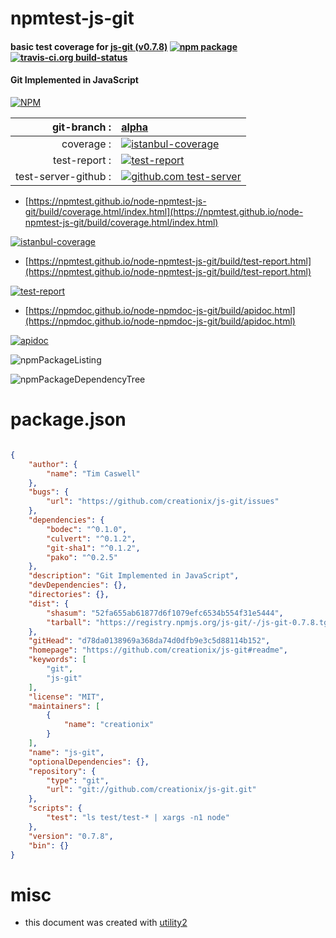 # npmtest-js-git

#### basic test coverage for  [js-git (v0.7.8)](https://github.com/creationix/js-git#readme)  [![npm package](https://img.shields.io/npm/v/npmtest-js-git.svg?style=flat-square)](https://www.npmjs.org/package/npmtest-js-git) [![travis-ci.org build-status](https://api.travis-ci.org/npmtest/node-npmtest-js-git.svg)](https://travis-ci.org/npmtest/node-npmtest-js-git)

#### Git Implemented in JavaScript

[![NPM](https://nodei.co/npm/js-git.png?downloads=true&downloadRank=true&stars=true)](https://www.npmjs.com/package/js-git)

| git-branch : | [alpha](https://github.com/npmtest/node-npmtest-js-git/tree/alpha)|
|--:|:--|
| coverage : | [![istanbul-coverage](https://npmtest.github.io/node-npmtest-js-git/build/coverage.badge.svg)](https://npmtest.github.io/node-npmtest-js-git/build/coverage.html/index.html)|
| test-report : | [![test-report](https://npmtest.github.io/node-npmtest-js-git/build/test-report.badge.svg)](https://npmtest.github.io/node-npmtest-js-git/build/test-report.html)|
| test-server-github : | [![github.com test-server](https://npmtest.github.io/node-npmtest-js-git/GitHub-Mark-32px.png)](https://npmtest.github.io/node-npmtest-js-git/build/app/index.html) | | build-artifacts : | [![build-artifacts](https://npmtest.github.io/node-npmtest-js-git/glyphicons_144_folder_open.png)](https://github.com/npmtest/node-npmtest-js-git/tree/gh-pages/build)|

- [https://npmtest.github.io/node-npmtest-js-git/build/coverage.html/index.html](https://npmtest.github.io/node-npmtest-js-git/build/coverage.html/index.html)

[![istanbul-coverage](https://npmtest.github.io/node-npmtest-js-git/build/screenCapture.buildCi.browser.%252Ftmp%252Fbuild%252Fcoverage.lib.html.png)](https://npmtest.github.io/node-npmtest-js-git/build/coverage.html/index.html)

- [https://npmtest.github.io/node-npmtest-js-git/build/test-report.html](https://npmtest.github.io/node-npmtest-js-git/build/test-report.html)

[![test-report](https://npmtest.github.io/node-npmtest-js-git/build/screenCapture.buildCi.browser.%252Ftmp%252Fbuild%252Ftest-report.html.png)](https://npmtest.github.io/node-npmtest-js-git/build/test-report.html)

- [https://npmdoc.github.io/node-npmdoc-js-git/build/apidoc.html](https://npmdoc.github.io/node-npmdoc-js-git/build/apidoc.html)

[![apidoc](https://npmdoc.github.io/node-npmdoc-js-git/build/screenCapture.buildCi.browser.%252Ftmp%252Fbuild%252Fapidoc.html.png)](https://npmdoc.github.io/node-npmdoc-js-git/build/apidoc.html)

![npmPackageListing](https://npmtest.github.io/node-npmtest-js-git/build/screenCapture.npmPackageListing.svg)

![npmPackageDependencyTree](https://npmtest.github.io/node-npmtest-js-git/build/screenCapture.npmPackageDependencyTree.svg)



# package.json

```json

{
    "author": {
        "name": "Tim Caswell"
    },
    "bugs": {
        "url": "https://github.com/creationix/js-git/issues"
    },
    "dependencies": {
        "bodec": "^0.1.0",
        "culvert": "^0.1.2",
        "git-sha1": "^0.1.2",
        "pako": "^0.2.5"
    },
    "description": "Git Implemented in JavaScript",
    "devDependencies": {},
    "directories": {},
    "dist": {
        "shasum": "52fa655ab61877d6f1079efc6534b554f31e5444",
        "tarball": "https://registry.npmjs.org/js-git/-/js-git-0.7.8.tgz"
    },
    "gitHead": "d78da0138969a368da74d0dfb9e3c5d88114b152",
    "homepage": "https://github.com/creationix/js-git#readme",
    "keywords": [
        "git",
        "js-git"
    ],
    "license": "MIT",
    "maintainers": [
        {
            "name": "creationix"
        }
    ],
    "name": "js-git",
    "optionalDependencies": {},
    "repository": {
        "type": "git",
        "url": "git://github.com/creationix/js-git.git"
    },
    "scripts": {
        "test": "ls test/test-* | xargs -n1 node"
    },
    "version": "0.7.8",
    "bin": {}
}
```



# misc
- this document was created with [utility2](https://github.com/kaizhu256/node-utility2)
